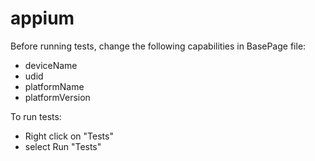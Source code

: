 # appium


Before running tests, change the following capabilities in BasePage file:
- deviceName
- udid
- platformName
- platformVersion


To run tests:
- Right click on "Tests"
- select Run "Tests"
